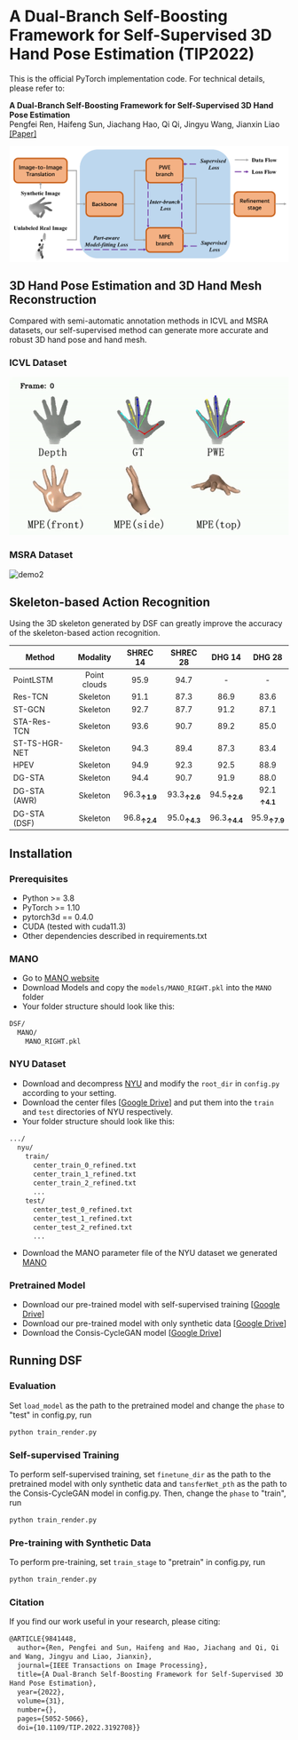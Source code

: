 # A Dual-Branch Self-Boosting Framework for Self-Supervised 3D Hand Pose Estimation (TIP2022) 

This is the official PyTorch implementation code. For technical details, please refer to:

**A Dual-Branch Self-Boosting Framework for Self-Supervised 3D Hand Pose Estimation** <br />
Pengfei Ren, Haifeng Sun, Jiachang Hao, Qi Qi, Jingyu Wang, Jianxin Liao <br />
[[Paper]](https://ieeexplore.ieee.org/document/9841448)

<img src="pic/S1-introduction.jpg" width = 900 align=middle>


## 3D Hand Pose Estimation and 3D Hand Mesh Reconstruction
Compared with semi-automatic annotation methods in ICVL and MSRA datasets, our self-supervised method can generate more accurate and robust 3D hand pose and hand mesh.

### ICVL Dataset
![demo1](pic/ICVL.gif)

### MSRA Dataset
![demo2](pic/MSRA.gif)

## Skeleton-based Action Recognition
Using the 3D skeleton generated by DSF can greatly improve the accuracy of the skeleton-based action recognition.

 |  Method      |   Modality   | SHREC 14| SHREC 28 | DHG 14 | DHG 28 |
 | ---          | :---:        | :---: | :---: |:---: | :---:|
 | PointLSTM    | Point clouds | 95.9  | 94.7  | -    | -    |
 | Res-TCN      | Skeleton     | 91.1  | 87.3  | 86.9 | 83.6 |
 | ST-GCN       | Skeleton     | 92.7  | 87.7  | 91.2 | 87.1 |
 | STA-Res-TCN  | Skeleton     | 93.6  | 90.7  | 89.2 | 85.0 |
 | ST-TS-HGR-NET| Skeleton     | 94.3  | 89.4  | 87.3 | 83.4 |
 | HPEV         | Skeleton     | 94.9  | 92.3  | 92.5 | 88.9 |
 | DG-STA       | Skeleton     | 94.4  | 90.7  | 91.9 | 88.0 |
 | DG-STA (AWR) | Skeleton     | 96.3<sub>**↑1.9** | 93.3<sub>**↑2.6**  | 94.5<sub>**↑2.6** | 92.1 <sub>**↑4.1** |
 | DG-STA (DSF) | Skeleton     | 96.8<sub>**↑2.4** | 95.0<sub>**↑4.3**  | 96.3<sub>**↑4.4** | 95.9<sub>**↑7.9** |

## Installation
### Prerequisites

- Python >= 3.8
- PyTorch >= 1.10
- pytorch3d == 0.4.0
- CUDA (tested with cuda11.3)
- Other dependencies described in requirements.txt

### MANO

- Go to [MANO website](http://mano.is.tue.mpg.de/)
- Download Models and copy the `models/MANO_RIGHT.pkl` into the `MANO` folder
- Your folder structure should look like this:
```
DSF/
  MANO/
    MANO_RIGHT.pkl
```
### NYU Dataset
- Download and decompress [NYU](https://jonathantompson.github.io/NYU_Hand_Pose_Dataset.htm) and modify the `root_dir` in `config.py` according to your setting.
- Download the center files [[Google Drive](https://drive.google.com/drive/folders/1POQ5g3LnzAtXCvtzVF_WJoZuxLoseKuX?usp=sharing)] and put them into the `train` and `test` directories of NYU respectively.
- Your folder structure should look like this:
```
.../
  nyu/
    train/
      center_train_0_refined.txt
      center_train_1_refined.txt
      center_train_2_refined.txt
      ...
    test/
      center_test_0_refined.txt
      center_test_1_refined.txt
      center_test_2_refined.txt
      ...
```
- Download the MANO parameter file of the NYU dataset we generated [MANO](https://github.com/PengfeiRen96/DSF/releases/tag/Dataset)
### Pretrained Model
- Download our pre-trained model with self-supervised training [[Google Drive](https://drive.google.com/drive/folders/1XCU3ZifvaF47Fih9y-i47kTshwvcNzii?usp=sharing)]
- Download our pre-trained model with only synthetic data [[Google Drive](https://drive.google.com/drive/folders/1VQDbboU8dVSMi2ZA26mkkDJ3jOPxDTWy?usp=sharing)]
- Download the Consis-CycleGAN model [[Google Drive](https://drive.google.com/drive/folders/1tyiLc8isxyfg7vi8cS9F4gmCzrSmceBc?usp=sharing)]

## Running DSF
### Evaluation
Set `load_model` as the path to the pretrained model and change the `phase` to "test" in config.py, run
```bash
python train_render.py
```

### Self-supervised Training
To perform self-supervised training, set `finetune_dir` as the path to the pretrained model with only synthetic data and `tansferNet_pth` as the path to the Consis-CycleGAN model in config.py.
Then, change the `phase` to "train", run
```bash
python train_render.py
```

### Pre-training with Synthetic Data
To perform pre-training, set `train_stage` to "pretrain" in config.py, run
```bash
python train_render.py
```
### Citation

If you find our work useful in your research, please citing:

```
@ARTICLE{9841448,
  author={Ren, Pengfei and Sun, Haifeng and Hao, Jiachang and Qi, Qi and Wang, Jingyu and Liao, Jianxin},
  journal={IEEE Transactions on Image Processing}, 
  title={A Dual-Branch Self-Boosting Framework for Self-Supervised 3D Hand Pose Estimation}, 
  year={2022},
  volume={31},
  number={},
  pages={5052-5066},
  doi={10.1109/TIP.2022.3192708}}
```

